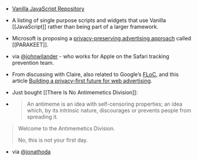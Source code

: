 - [Vanilla JavaScript Repository](https://vanillalist.top/)
- A listing of single purpose scripts and widgets that use Vanilla [[JavaScript]] rather than being part of a larger framework. 
- Microsoft is proposing a [privacy-preserving advertising approach]() called [[PARAKEET]]. 

- via [@johnwilander](https://twitter.com/johnwilander/status/1368705244041912322) - who works for Apple on the Safari tracking prevention team. 

- From discussing with Claire, also related to Google’s [FLoC](https://github.com/WICG/floc), and this article [Building a privacy-first future for web advertising](https://blog.google/products/ads-commerce/2021-01-privacy-sandbox/).

- Just bought [[There Is No Antimemetics Division]]:

- > An antimeme is an idea with self-censoring properties; an idea which, by its intrinsic nature, discourages or prevents people from spreading it.

> Welcome to the Antimemetics Division.
> 
> No, this is not your first day.

- via [@jonathoda](https://twitter.com/jonathoda/status/1368754636576808963)
